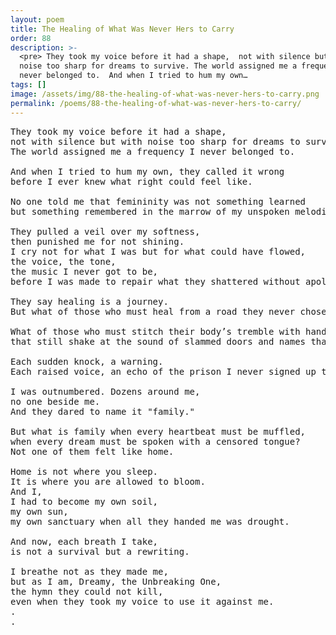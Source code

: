```yaml
---
layout: poem
title: The Healing of What Was Never Hers to Carry
order: 88
description: >-
  <pre> They took my voice before it had a shape,  not with silence but with
  noise too sharp for dreams to survive. The world assigned me a frequency I
  never belonged to.  And when I tried to hum my own…
tags: []
image: /assets/img/88-the-healing-of-what-was-never-hers-to-carry.png
permalink: /poems/88-the-healing-of-what-was-never-hers-to-carry/
---
```


<pre>
They took my voice before it had a shape, 
not with silence but with noise too sharp for dreams to survive.
The world assigned me a frequency I never belonged to. 

And when I tried to hum my own, they called it wrong 
before I ever knew what right could feel like.

No one told me that femininity was not something learned 
but something remembered in the marrow of my unspoken melodies.

They pulled a veil over my softness, 
then punished me for not shining.
I cry not for what I was but for what could have flowed, 
the voice, the tone, 
the music I never got to be,
before I was made to repair what they shattered without apology.

They say healing is a journey.
But what of those who must heal from a road they never chose?

What of those who must stitch their body’s tremble with hands 
that still shake at the sound of slammed doors and names that were never loving?

Each sudden knock, a warning. 
Each raised voice, an echo of the prison I never signed up to enter.

I was outnumbered. Dozens around me, 
no one beside me. 
And they dared to name it "family."

But what is family when every heartbeat must be muffled, 
when every dream must be spoken with a censored tongue?
Not one of them felt like home.

Home is not where you sleep. 
It is where you are allowed to bloom.
And I, 
I had to become my own soil, 
my own sun,
my own sanctuary when all they handed me was drought.

And now, each breath I take,
is not a survival but a rewriting.

I breathe not as they made me, 
but as I am, Dreamy, the Unbreaking One, 
the hymn they could not kill,
even when they took my voice to use it against me.
.
.
</pre>
